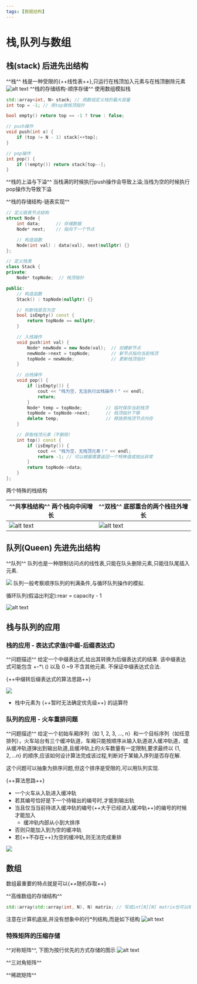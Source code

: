 ```yaml
---
tags: [数据结构]
---
```

# 栈,队列与数组

## 栈(stack) 后进先出结构
^^栈^^ 栈是一种受限的{++线性表++},只运行在栈顶加入元素与在栈顶删除元素
![alt text](栈.png)
^^栈的存储结构-顺序存储^^ 使用数组模拟栈
```cpp
std::array<int, N> stack; // 用数组定义栈的最大容量
int top = -1; // 用top做栈顶指针

bool empty() return top == -1 ? true : false;

// push操作
void push(int x) {
    if (top != N - 1) stack[++top];
}

// pop操作
int pop() {
    if (!empty()) return stack[top--];
}
```
^^栈的上溢与下溢^^ 当栈满的时候执行push操作会导致上溢;当栈为空的时候执行pop操作为导致下溢

^^栈的存储结构-链表实现^^ 
```cpp
// 定义链表节点结构
struct Node {
    int data;      // 存储数据
    Node* next;    // 指向下一个节点

    // 构造函数
    Node(int val) : data(val), next(nullptr) {}
};

// 定义栈类
class Stack {
private:
    Node* topNode;  // 栈顶指针

public:
    // 构造函数
    Stack() : topNode(nullptr) {}

    // 判断栈是否为空
    bool isEmpty() const {
        return topNode == nullptr;
    }

    // 入栈操作
    void push(int val) {
        Node* newNode = new Node(val);  // 创建新节点
        newNode->next = topNode;        // 新节点指向当前栈顶
        topNode = newNode;              // 更新栈顶指针
    }

    // 出栈操作
    void pop() {
        if (isEmpty()) {
            cout << "栈为空，无法执行出栈操作！" << endl;
            return;
        }
        Node* temp = topNode;         // 临时保存当前栈顶
        topNode = topNode->next;      // 栈顶指针下移
        delete temp;                  // 释放原栈顶节点内存
    }

    // 获取栈顶元素（不删除）
    int top() const {
        if (isEmpty()) {
            cout << "栈为空，无栈顶元素！" << endl;
            return -1; // 可以根据需要返回一个特殊值或抛出异常
        }
        return topNode->data;
    }
};
```
两个特殊的栈结构

|^^共享栈结构^^ 两个栈向中间增长 |^^双栈^^ 底部重合的两个栈往外增长|
|--------------|--------|
|![alt text](./images/共享栈.png)      | ![alt text](./images/双栈.png)  |

## 队列(Queen) 先进先出结构
^^队列^^ 队列也是一种限制访问点的线性表,只能在队头删除元素,只能往队尾插入元素. 

![](./images/队列.png)
队列一般考察顺序队列的判满条件,与循环队列操作的模拟.

循环队列(假溢出判定):rear = capacity - 1

![alt text](./images/循环队列.png)

## 栈与队列的应用

### 栈的应用 - 表达式求值(中缀-后缀表达式)

^^问题描述^^ 给定一个中缀表达式,给出其转换为后缀表达式的结果. 该中缀表达式可能包含 +-*\ () 以及 0 ~9 不含其他元素. 不保证中缀表达式合法.

{++中缀转后缀表达式的算法思路++} 

![](./images/表达式.png)

- 栈中元素为 {++暂时无法确定优先级++} 的运算符


### 队列的应用 - 火车重排问题

^^问题描述^^ 给定一个初始车厢序列（如 1, 2, 3, ..., n）和一个目标序列（如任意排列），火车站台有三个缓冲轨道，车厢只能按顺序从输入轨道进入缓冲轨道，或从缓冲轨道弹出到输出轨道,且缓冲轨上的火车数量有一定限制,要求最终以 $\{1,2,\ldots n\}$ 的顺序,应该如何设计算法完成该过程,判断对于某输入序列是否存在解.

这个问题可以抽象为排序问题,但这个排序是受限的,可以用队列实现.

{++算法思路++}

- 一个火车从入轨进入缓冲轨
- 若其编号恰好是下一个待输出的编号时,才能到输出轨
- 当且仅当当前待进入缓冲轨的编号{++大于已经进入缓冲轨++}的编号的时候才能加入
    - 缓冲轨内部从小到大排序
- 否则只能加入到为空的缓冲轨 
- 若{++不存在++}为空的缓冲轨,则无法完成重排

![](./images/火车重排问题.png)

## 数组
数组最重要的特点就是可以{++随机存取++}

^^高维数组的存储结构^^
```cpp
std::array(std::array(int, N), N) matrix; // 写成int[N][N] matrix也可以啦
```
注意在计算机底层,并没有想象中的行*列结构,而是如下结构
![alt text](./images/二维数组.png)

### 特殊矩阵的压缩存储
^^对称矩阵^^, 下图为按行优先的方式存储的图示 
![alt text](./images/对角矩阵的压缩存储.png)

^^三对角矩阵^^

^^稀疏矩阵^^

